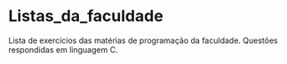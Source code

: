 # Listas_da_faculdade

Lista de exercícios das matérias de programação da faculdade. Questões respondidas em linguagem C.
